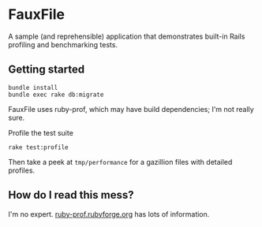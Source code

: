 # FauxFile

A sample (and reprehensible) application that demonstrates built-in Rails profiling and benchmarking tests.

## Getting started

    bundle install
    bundle exec rake db:migrate

FauxFile uses ruby-prof, which may have build dependencies; I'm not really sure.

Profile the test suite

    rake test:profile

Then take a peek at `tmp/performance` for a gazillion files with detailed profiles.

## How do I read this mess?

I'm no expert. [ruby-prof.rubyforge.org](http://ruby-prof.rubyforge.org) has lots of information.